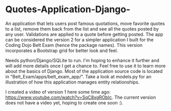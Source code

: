 # Quotes-Application-Django-
An application that lets users post famous quotations, move favorite quotes to a list, remove them back from the list and see all the quotes posted by any user. Validations are applied to a quote before getting posted. The app can be considered the version 2 for a simpler application I built for the Coding Dojo Belt Exam (hence the package names). This version incorporates a Bootstrap grid for better look and feel. 

Needs python/Django/SQLite to run. I'm hoping to enhance it further and will add more details once I get a chance to. Feel free to use it to learn more about the basics of Django. Most of the application source code is located in "Belt_Exam/apps/belt_exam_app/". Take a look at models.py for an illustration of how this application manages entity relationships.

I created a video of version 1 here some time ago: https://www.youtube.com/watch?v=SqC8xgRObIc. The current version does not have a video yet, hoping to create one soon :).

